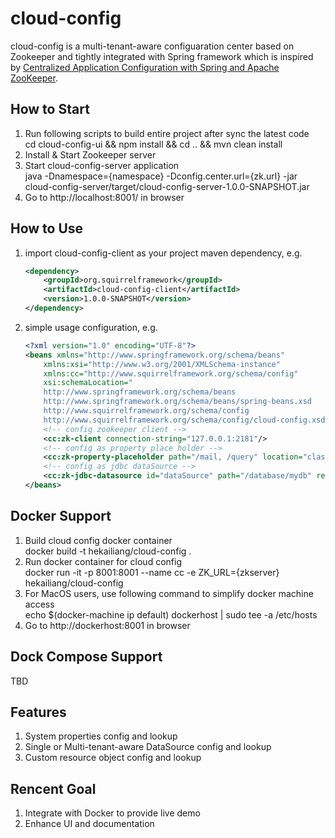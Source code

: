 # cloud-config
cloud-config is a multi-tenant-aware configuaration center based on Zookeeper and tightly integrated with Spring framework which is inspired by [Centralized Application Configuration with Spring and Apache ZooKeeper](http://www.infoq.com/presentations/spring-apache-zookeeper).

## How to Start
1. Run following scripts to build entire project after sync the latest code  
   cd cloud-config-ui && npm install && cd .. && mvn clean install
2. Install & Start Zookeeper server
3. Start cloud-config-server application  
   java -Dnamespace={namespace} -Dconfig.center.url={zk.url} -jar cloud-config-server/target/cloud-config-server-1.0.0-SNAPSHOT.jar  
4. Go to http://localhost:8001/ in browser

## How to Use
1. import cloud-config-client as your project maven dependency, e.g.  

    ```xml
    <dependency>
        <groupId>org.squirrelframework</groupId>
        <artifactId>cloud-config-client</artifactId>
        <version>1.0.0-SNAPSHOT</version>
    </dependency>
    ```
2. simple usage configuration, e.g.  

    ```xml
    <?xml version="1.0" encoding="UTF-8"?>
    <beans xmlns="http://www.springframework.org/schema/beans"
        xmlns:xsi="http://www.w3.org/2001/XMLSchema-instance"
        xmlns:cc="http://www.squirrelframework.org/schema/config"
        xsi:schemaLocation="
        http://www.springframework.org/schema/beans
        http://www.springframework.org/schema/beans/spring-beans.xsd
        http://www.squirrelframework.org/schema/config
        http://www.squirrelframework.org/schema/config/cloud-config.xsd">
    	<!-- config zookeeper client -->
    	<cc:zk-client connection-string="127.0.0.1:2181"/>
		<!-- config as property place holder -->
		<cc:zk-property-placeholder path="/mail, /query" location="classpath:query-server.properties"/>
    	<!-- config as jdbc dataSource -->
    	<cc:zk-jdbc-datasource id="dataSource" path="/database/mydb" resource-type="C3P0"/>
    </beans>
    ```

## Docker Support
1. Build cloud config docker container  
   docker build -t hekailiang/cloud-config .   
2. Run docker container for cloud config  
   docker run -it -p 8001:8001 --name cc -e ZK_URL={zkserver} hekailiang/cloud-config
3. For MacOS users, use following command to simplify docker machine access  
   echo $(docker-machine ip default) dockerhost | sudo tee -a /etc/hosts
4. Go to http://dockerhost:8001 in browser  

## Dock Compose Support
TBD
   

## Features  
1. System properties config and lookup    
2. Single or Multi-tenant-aware DataSource config and lookup    
3. Custom resource object config and lookup  

## Rencent Goal
1. Integrate with Docker to provide live demo
2. Enhance UI and documentation
